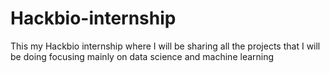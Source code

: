 # Hackbio-internship
This my Hackbio internship where I will be sharing all the projects that I will be doing focusing mainly on data science and machine learning
